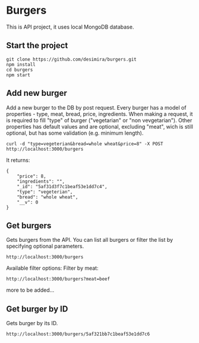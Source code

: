 # Burgers

This is API project, it uses local MongoDB database.

## Start the project

```
git clone https://github.com/desimira/burgers.git
npm install
cd burgers
npm start
```

## Add new burger

Add a new burger to the DB by post request.
Every burger has a model of properties - type, meat, bread, price, ingredients.
When making a request, it is required to fill "type" of burger ("vegetarian" or "non vevgetarian"). Other properties has default values and are optional, excluding "meat", wich is still optional, but has some validation (e.g. minimum length).

```
curl -d "type=vegeterian&bread=whole wheat&price=8" -X POST http://localhost:3000/burgers
```

It returns:
```
{
    "price": 8,
    "ingredients": "",
    "_id": "5af31d3f7c1beaf53e1dd7c4",
    "type": "vegeterian",
    "bread": "whole wheat",
    "__v": 0
}
```

## Get burgers

Gets burgers from the API. You can list all burgers or filter the list by specifying optional parameters.

```
http://localhost:3000/burgers
```

Available filter options:
Filter by meat:
```
http://localhost:3000/burgers?meat=beef
```

more to be added...



## Get burger by ID

Gets burger by its ID.

```
http://localhost:3000/burgers/5af321bb7c1beaf53e1dd7c6
```